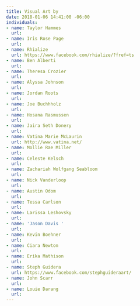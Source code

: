 ```yaml
---
title: Visual Art by
date: 2018-01-06 14:41:00 -06:00
individuals:
- name: Taylor Hammes
  url: 
- name: Iris Rose Page
  url: 
- name: Rhialize
  url: https://www.facebook.com/rhialize/?fref=ts
- name: Ben Alberti
  url: 
- name: Theresa Crozier
  url: 
- name: Alyssa Johnson
  url: 
- name: Jordan Roots
  url: 
- name: Joe Buchhholz
  url: 
- name: Hosana Rasmussen
  url: 
- name: Jaira Seth Donery
  url: 
- name: Vatina Marie McLaurin
  url: http://www.vatina.net/
- name: Mollie Rae Miller
  url: 
- name: Celeste Kelsch
  url: 
- name: Zachariah Wolfgang Seabloom
  url: 
- name: Nick Vanderloop
  url: 
- name: Austin Odom
  url: 
- name: Tessa Carlson
  url: 
- name: Larissa Leshovsky
  url: 
- name: 'Jason Davis '
  url: 
- name: Kevin Boehner
  url: 
- name: Ciara Newton
  url: 
- name: Erika Mathison
  url: 
- name: Steph Guidera
  url: https://www.facebook.com/stephguideraart/
- name: John Scarr
  url: 
- name: Louie Darang
  url: 
---
```


